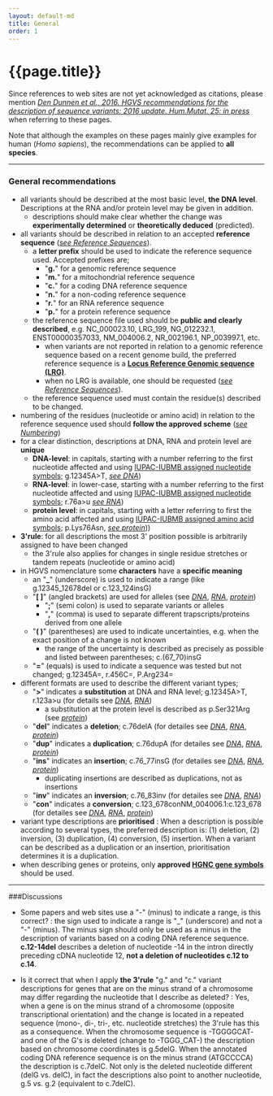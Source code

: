 ```yaml
---
layout: default-md
title: General
order: 1
---
```


# {{page.title}}

Since references to web sites are not yet acknowledged as citations, please mention [_Den Dunnen et al., 2016. HGVS recommendations for the description of sequence variants: 2016 update. Hum.Mutat. 25: in press_](XXX) when referring to these pages.

Note that although the examples on these pages mainly give examples for human (_Homo sapiens_), the recommendations can be applied to **all species**.

* * *

### General recommendations

*	all variants should be described at the most basic level, **the DNA level**. Descriptions at the RNA and/or protein level may be given in addition.
    *	descriptions should make clear whether the change was **experimentally determined** or **theoretically deduced** (predicted). 
*	all variants should be described in relation to an accepted **reference sequence** ([_see Reference Sequences_](/bg-material/refseq)).
	*	a **letter prefix** should be used to indicate the reference sequence used. Accepted prefixes are;
		*	"**g.**" for a genomic reference sequence
		*	"**m.**" for a mitochondrial reference sequence
		*	"**c.**" for a coding DNA reference sequence	
		*	"**n.**" for a non-coding reference sequence
		*	"**r.**" for an RNA reference sequence
		*	"**p.**" for a protein reference sequence
    *	the reference sequence file used should be **public and clearly described**, e.g. NC_000023.10, LRG_199, NG_012232.1, ENST00000357033, NM_004006.2, NR_002196.1, NP_003997.1, etc.
    	*	when variants are not reported in relation to a genomic reference sequence based on a recent genome build, the preferred reference sequence is a **[Locus Reference Genomic sequence (LRG)](http://www.lrg-sequence.org)**.
    	*	when no LRG is available, one should be requested ([_see Reference Sequences_](/bg-material/refseq)).
    *	the reference sequence used must contain the residue(s) described to be changed. 
*	numbering of the residues (nucleotide or amino acid) in relation to the reference sequence used should **follow the approved scheme** ([_see Numbering_](/bg-material/numbering))
*	for a clear distinction, descriptions at DNA, RNA and protein level are **unique**
	*	**DNA-level**: in capitals, starting with a number referring to the first nucleotide affected and using [IUPAC-IUBMB assigned nucleotide symbols](http://www.chem.qmul.ac.uk/iubmb/misc/naseq.html#500); g.12345A>T, [_see DNA_](/recommendations/DNA))
	*	**RNA-level**: in lower-case, starting with a number referring to the first nucleotide affected and using [IUPAC-IUBMB assigned nucleotide symbols](http://www.chem.qmul.ac.uk/iubmb/misc/naseq.html#500); r.76a>u [_see RNA_](/recommendations/RNA))
	*	**protein level**: in capitals, starting with a letter referring to first the amino acid affected and using [IUPAC-IUBMB assigned amino acid symbols](http://www.chem.qmul.ac.uk/iubmb/misc/naseq.html#500); p.Lys76Asn, [_see protein_](/recommendations/protein)))
*	**3'rule**: for all descriptions the most 3' position possible is arbitrarily assigned to have been changed
	*	the 3'rule also applies for changes in single residue stretches or tandem repeats  (nucleotide or amino acid)
*	in HGVS nomenclature some **characters** have a **specific meaning**
	*	an "**_**" (underscore) is used to indicate a range (like g.12345_12678del or c.123_124insG)
	*	"**[ ]**" (angled brackets) are used for alleles (see [_DNA_](/recommendations/DNA/variant/alleles), [_RNA_](/recommendations/RNA/variant/alleles), [_protein_](/recommendations/protein/variant/alleles))
		*	"**;**" (semi colon) is used to separate variants or alleles
		*	"**,**" (comma) is used to separate different trapscripts/proteins derived from one allele
	*	"**( )**" (parentheses) are used to indicate uncertainties, e.g. when the exact position of a change is not known
		*	the range of the uncertainty is described as precisely as possible and listed between parentheses; c.(67_70)insG
	*	"**=**" (equals) is used to indicate a sequence was tested but not changed; g.12345A=, r.456C=, P.Arg234=
* different formats are used to describe the different variant types;
	*	"**>**" indicates a **substitution** at DNA and RNA level; g.12345A>T, r.123a>u (for details see [_DNA_](/recommendations/DNA/variant/substitution), [_RNA_](/recommendations/RNA/variant/substitution))
		*	a substitution at the protein level is described as p.Ser321Arg (see [_protein_](/recommendations/protein/variant/substitution)) 
	*	"**del**" indicates a **deletion**; c.76delA (for detailes see [_DNA_](/recommendations/DNA/variant/deletion), [_RNA_](/recommendations/RNA/variant/deletion), [_protein_](/recommendations/protein/variant/deletion))
	*	"**dup**" indicates a **duplication**; c.76dupA (for detailes see [_DNA_](/recommendations/DNA/variant/duplication), [_RNA_](/recommendations/RNA/variant/duplication), [_protein_](/recommendations/protein/variant/duplication))
	*	"**ins**" indicates an **insertion**; c.76_77insG (for detailes see [_DNA_](/recommendations/DNA/variant/insertion), [_RNA_](/recommendations/RNA/variant/insertion), [_protein_](/recommendations/protein/variant/insertion))
		*	duplicating insertions are described as duplications, not as insertions	
	*	"**inv**" indicates an **inversion**; c.76_83inv (for detailes see [_DNA_](/recommendations/DNA/variant/inversion), [_RNA_](/recommendations/RNA/variant/inversion))
	*	"**con**" indicates a **conversion**; c.123_678conNM_004006.1:c.123_678 (for detailes see [_DNA_](/recommendations/DNA/variant/conversion), [_RNA_](/recommendations/RNA/variant/conversion), [_protein_](/recommendations/protein/variant/conversion))
*	variant type descriptions are **prioritised**
	:	When a description is possible according to several types, the preferred description is: (1) deletion, (2) inversion, (3) duplication, (4) conversion, (5) insertion. When a variant can be described as a duplication or an insertion, prioritisation determines it is a duplication.
*	when describing genes or proteins, only **approved [HGNC gene symbols](http://www.genenames.org)** should be used.

* * *

###Discussions

*	Some papers and web sites use a "-" (minus) to indicate a range, is this correct?
:	the sign used to indicate a range is "_" (underscore) and not a "-" (minus). The minus sign should only be used as a minus in the description of variants based on a coding DNA reference sequence. **c.12-14del** describes a deletion of nucleotide -14 in the intron directly preceding cDNA nucleotide 12, **not a deletion of nucleotides c.12 to c.14**.

*	Is it correct that when I apply **the 3'rule** "g." and "c." variant descriptions for genes that are on the minus strand of a chromosome may differ regarding the nucleotide that I describe as deleted?
	:	Yes, when a gene is on the minus strand of a chromosome (opposite transcriptional orientation) and the change is located in a repeated sequence (mono-, di-, tri-, etc. nucleotide stretches) the 3'rule has this as a consequence. When the chromosome sequence is -TGGGGCAT- and one of the G's is deleted (change to -TGGG_CAT-) the description based on chromosome coordinates is g.5delG. When the annotated coding DNA reference sequence is on the minus strand (ATGCCCCA) the description is c.7delC. Not only is the deleted nucleotide different (delG vs. delC), in fact the descriptions also point to another nucleotide, g.5 vs. g.2 (equivalent to c.7delC).



